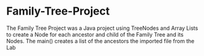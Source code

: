 # Family-Tree-Project
The Family Tree Project was a Java project using TreeNodes and Array Lists to create a Node for each ancestor and child of the Family Tree and its Nodes. The main() creates a list of the ancestors the imported file from the Lab
